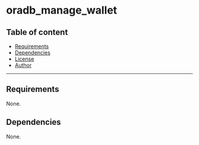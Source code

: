 # oradb_manage_wallet

## Table of content

- [Requirements](#requirements)
- [Dependencies](#dependencies)
- [License](#license)
- [Author](#author)

---

## Requirements

None.




## Dependencies

None.

